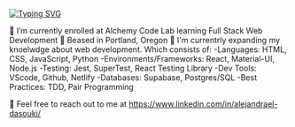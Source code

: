 [![Typing SVG](https://readme-typing-svg.herokuapp.com/?lines=Hi+there+I'm+Alejandra)](https://git.io/typing-svg)



 🌱 I’m currently enrolled at Alchemy Code Lab learning Full Stack Web Development
 📍 Beased in Portland, Oregon
 🔭 I'm currentrly expanding my knoelwdge about web development. Which consists of:
     -Languages: HTML, CSS, JavaScript, Python
     -Environments/Frameworks: React, Material-UI, Node.js
     -Testing: Jest, SuperTest, React Testing Library
     -Dev Tools: VScode, Github, Netlify
     -Databases: Supabase, Postgres/SQL
     -Best Practices: TDD, Pair Programming

  💬 Feel free to reach out to me at https://www.linkedin.com/in/alejandrael-dasouki/
